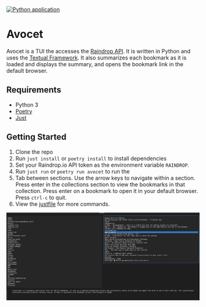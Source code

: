 [![Python application](https://github.com/JoshuaOliphant/avocet/actions/workflows/python-app.yml/badge.svg)](https://github.com/JoshuaOliphant/avocet/actions/workflows/python-app.yml)

# Avocet

Avocet is a TUI the accesses the [Raindrop API](https://developer.raindrop.io/). It is written in Python and uses the [Textual Framework](https://textual.textualize.io). It also summarizes each bookmark as it is loaded and displays the summary, and opens the bookmark link in the default browser.

## Requirements

- Python 3
- [Poetry](https://python-poetry.org/docs/)
- [Just](https://github.com/casey/just)

## Getting Started

1. Clone the repo
1. Run `just install` or `poetry install` to install dependencies
1. Set your Raindrop.io API token as the environment variable `RAINDROP`.
1. Run `just run` or `poetry run avocet` to run the
1. Tab between sections. Use the arrow keys to navigate within a section. Press enter in the collections section to view the bookmarks in that collection. Press enter on a bookmark to open it in your default browser. Press `ctrl-c` to quit.
1. View the [justfile](./justfile) for more commands.

![Screenshot](./media/Screenshot.png)
